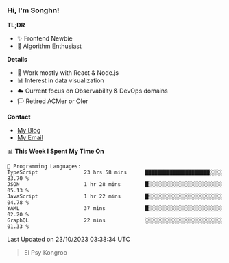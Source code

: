 ### Hi, I'm Songhn!

**TL;DR**

- ✨ Frontend Newbie
- 🎈 Algorithm Enthusiast

**Details**

- 🎯 Work mostly with React & Node.js
- 📊 Interest in data visualization
- ☁️ Current focus on Observability & DevOps domains
- 🏳️ Retired ACMer or OIer

**Contact**
- [My Blog](https://blog.songhn.com)
- [My Email](mailto:songhn233@gmail.com)

<!--START_SECTION:waka-->
📊 **This Week I Spent My Time On** 

```text
💬 Programming Languages: 
TypeScript               23 hrs 58 mins      █████████████████████░░░░   83.70 % 
JSON                     1 hr 28 mins        █░░░░░░░░░░░░░░░░░░░░░░░░   05.13 % 
JavaScript               1 hr 22 mins        █░░░░░░░░░░░░░░░░░░░░░░░░   04.78 % 
YAML                     37 mins             █░░░░░░░░░░░░░░░░░░░░░░░░   02.20 % 
GraphQL                  22 mins             ░░░░░░░░░░░░░░░░░░░░░░░░░   01.33 % 
```


 Last Updated on 23/10/2023 03:38:34 UTC
<!--END_SECTION:waka-->

> El Psy Kongroo
